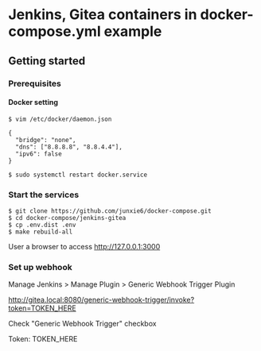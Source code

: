 # Jenkins, Gitea containers in docker-compose.yml example

## Getting started

### Prerequisites

#### Docker setting

```
$ vim /etc/docker/daemon.json

{
  "bridge": "none",
  "dns": ["8.8.8.8", "8.8.4.4"],
  "ipv6": false
}
```

```
$ sudo systemctl restart docker.service
```

### Start the services

```
$ git clone https://github.com/junxie6/docker-compose.git
$ cd docker-compose/jenkins-gitea
$ cp .env.dist .env
$ make rebuild-all
```

User a browser to access http://127.0.0.1:3000

### Set up webhook

Manage Jenkins &gt; Manage Plugin &gt; Generic Webhook Trigger Plugin

http://gitea.local:8080/generic-webhook-trigger/invoke?token=TOKEN_HERE

Check "Generic Webhook Trigger" checkbox

Token: TOKEN_HERE
